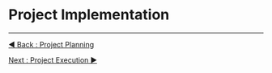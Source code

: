 # Project Implementation



















---
[◀ Back : Project Planning](https://github.com/rootReb0rn/iMedic/blob/main/Documentation/B_PROJECT_PLANNING.md)  

[Next : Project Execution ▶](https://github.com/rootReb0rn/iMedic/blob/main/Documentation/D_PROJECT_EXECUTION.md)